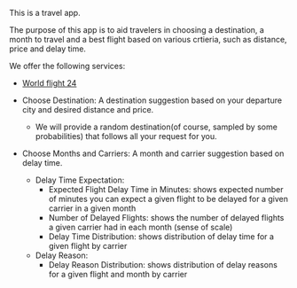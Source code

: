 This is a travel app.

The purpose of this app is to aid travelers in choosing a destination, a month to travel and a best flight based on various crtieria, such as distance, price and delay time.

We offer the following services:
* [World flight 24](worldaircrafts.html)

* Choose Destination: A destination suggestion based on your departure city and desired distance and price. 
	* We will provide a random destination(of course, sampled by some probabilities) that follows all your request for you.
* Choose Months and Carriers: A month and carrier suggestion based on delay time.
	* Delay Time Expectation:
		* Expected Flight Delay Time in Minutes: shows expected number of minutes you can expect a given flight to be delayed for a given carrier in a given month
		* Number of Delayed Flights: shows the number of delayed flights a given carrier had in each month (sense of scale)
		* Delay Time Distribution: shows distribution of delay time for a given flight by carrier
	* Delay Reason:
		* Delay Reason Distribution: shows distribution of delay reasons for a given flight and month by carrier

